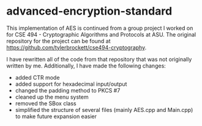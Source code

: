 # advanced-encryption-standard

This implementation of AES is continued from a group project I worked on for CSE 494 - Cryptographic Algorithms and Protocols at ASU. The original repository for the project can be found at https://github.com/tylerbrockett/cse494-cryptography.

I have rewritten all of the code from that repository that was not originally written by me. Additionally, I have made the following changes:
- added CTR mode
- added support for hexadecimal input/output
- changed the padding method to PKCS #7
- cleaned up the menu system
- removed the SBox class
- simplified the structure of several files (mainly AES.cpp and Main.cpp) to make future expansion easier
